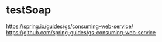 # testSoap
https://spring.io/guides/gs/consuming-web-service/
https://github.com/spring-guides/gs-consuming-web-service
